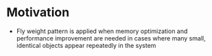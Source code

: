 # Motivation
- Fly weight pattern is applied when memory optimization and performance improvement are needed in cases where many small, identical objects appear repeatedly in the system